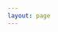 ```yaml
---
layout: page
---
```


<Form></Form>

<script setup>
    // import Form from '@/layouts/form.vue';
    import Form from '@/components/form/Form.vue';
</script>